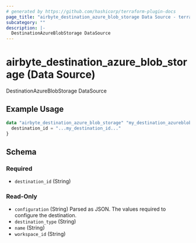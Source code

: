 ```yaml
---
# generated by https://github.com/hashicorp/terraform-plugin-docs
page_title: "airbyte_destination_azure_blob_storage Data Source - terraform-provider-airbyte"
subcategory: ""
description: |-
  DestinationAzureBlobStorage DataSource
---
```


# airbyte_destination_azure_blob_storage (Data Source)

DestinationAzureBlobStorage DataSource

## Example Usage

```terraform
data "airbyte_destination_azure_blob_storage" "my_destination_azureblobstorage" {
  destination_id = "...my_destination_id..."
}
```

<!-- schema generated by tfplugindocs -->
## Schema

### Required

- `destination_id` (String)

### Read-Only

- `configuration` (String) Parsed as JSON.
The values required to configure the destination.
- `destination_type` (String)
- `name` (String)
- `workspace_id` (String)



